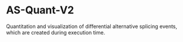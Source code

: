 # AS-Quant-V2
 Quantitation and visualization of differential alternative splicing events, which are created during execution time.
